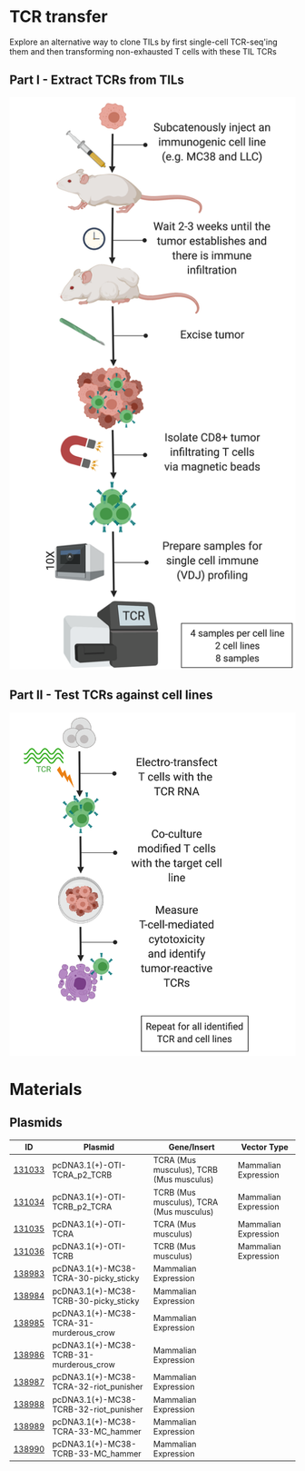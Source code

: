 # TCR transfer
Explore an alternative way to clone TILs by first single-cell TCR-seq'ing them and then transforming non-exhausted T cells with these TIL TCRs

## Part I - Extract TCRs from TILs
![TCR transfer part I](./eyecandy/TCR%20transfer%20-%20Part%20I.png)


## Part II - Test TCRs against cell lines
![TCR transfer part II](./eyecandy/TCR%20transfer%20-%20Part%20II.png)

# Materials
## Plasmids

ID | Plasmid | Gene/Insert | Vector Type
-- | -- | -- | --
[131033](https://www.addgene.org/131033/) | pcDNA3.1(+)-OTI-TCRA_p2_TCRB | TCRA (Mus musculus), TCRB (Mus musculus) | Mammalian Expression
[131034](https://www.addgene.org/131034/) | pcDNA3.1(+)-OTI-TCRB_p2_TCRA | TCRB (Mus musculus), TCRA (Mus musculus) | Mammalian Expression
[131035](https://www.addgene.org/131035/) | pcDNA3.1(+)-OTI-TCRA | TCRA (Mus musculus) | Mammalian Expression
[131036](https://www.addgene.org/131036/) | pcDNA3.1(+)-OTI-TCRB | TCRB (Mus musculus) | Mammalian Expression
[138983](http://www.addgene.org/138983/) | pcDNA3.1(+)-MC38-TCRA-30-picky_sticky | Mammalian Expression
[138984](http://www.addgene.org/138984/) | pcDNA3.1(+)-MC38-TCRB-30-picky_sticky | Mammalian Expression
[138985](http://www.addgene.org/138985/) | pcDNA3.1(+)-MC38-TCRA-31-murderous_crow | Mammalian Expression
[138986](http://www.addgene.org/138986/) | pcDNA3.1(+)-MC38-TCRB-31-murderous_crow | Mammalian Expression
[138987](http://www.addgene.org/138987/) | pcDNA3.1(+)-MC38-TCRA-32-riot_punisher | Mammalian Expression
[138988](http://www.addgene.org/138988/) | pcDNA3.1(+)-MC38-TCRB-32-riot_punisher | Mammalian Expression
[138989](http://www.addgene.org/138989/) | pcDNA3.1(+)-MC38-TCRA-33-MC_hammer | Mammalian Expression
[138990](http://www.addgene.org/138990/) | pcDNA3.1(+)-MC38-TCRB-33-MC_hammer | Mammalian Expression
